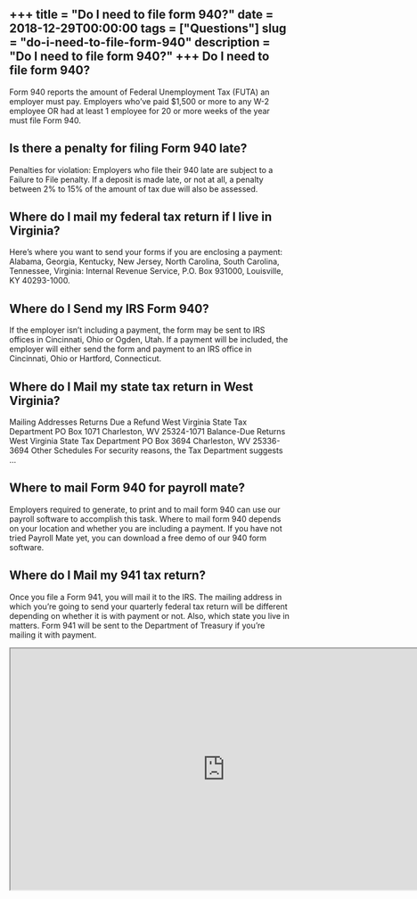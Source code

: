 +++
title = "Do I need to file form 940?"
date = 2018-12-29T00:00:00
tags = ["Questions"]
slug = "do-i-need-to-file-form-940"
description = "Do I need to file form 940?"
+++
Do I need to file form 940?
---------------------------

Form 940 reports the amount of Federal Unemployment Tax (FUTA) an employer must pay. Employers who’ve paid $1,500 or more to any W-2 employee OR had at least 1 employee for 20 or more weeks of the year must file Form 940.

Is there a penalty for filing Form 940 late?
--------------------------------------------

Penalties for violation: Employers who file their 940 late are subject to a Failure to File penalty. If a deposit is made late, or not at all, a penalty between 2% to 15% of the amount of tax due will also be assessed.

Where do I mail my federal tax return if I live in Virginia?
------------------------------------------------------------

Here’s where you want to send your forms if you are enclosing a payment: Alabama, Georgia, Kentucky, New Jersey, North Carolina, South Carolina, Tennessee, Virginia: Internal Revenue Service, P.O. Box 931000, Louisville, KY 40293-1000.

Where do I Send my IRS Form 940?
--------------------------------

If the employer isn’t including a payment, the form may be sent to IRS offices in Cincinnati, Ohio or Ogden, Utah. If a payment will be included, the employer will either send the form and payment to an IRS office in Cincinnati, Ohio or Hartford, Connecticut.

Where do I Mail my state tax return in West Virginia?
-----------------------------------------------------

Mailing Addresses Returns Due a Refund West Virginia State Tax Department PO Box 1071 Charleston, WV 25324-1071 Balance-Due Returns West Virginia State Tax Department PO Box 3694 Charleston, WV 25336-3694 Other Schedules For security reasons, the Tax Department suggests …

Where to mail Form 940 for payroll mate?
----------------------------------------

Employers required to generate, to print and to mail form 940 can use our payroll software to accomplish this task. Where to mail form 940 depends on your location and whether you are including a payment. If you have not tried Payroll Mate yet, you can download a free demo of our 940 form software.

Where do I Mail my 941 tax return?
----------------------------------

Once you file a Form 941, you will mail it to the IRS. The mailing address in which you’re going to send your quarterly federal tax return will be different depending on whether it is with payment or not. Also, which state you live in matters. Form 941 will be sent to the Department of Treasury if you’re mailing it with payment.

<iframe allow="accelerometer; autoplay; clipboard-write; encrypted-media; gyroscope; picture-in-picture" allowfullscreen="" class="__youtube_prefs__  epyt-is-override  no-lazyload" data-no-lazy="1" data-origheight="433" data-origwidth="770" data-skipgform_ajax_framebjll="" height="433" id="_ytid_34836" loading="lazy" src="https://www.youtube.com/embed/oJpb6C_Lf8w?enablejsapi=1&autoplay=0&cc_load_policy=0&cc_lang_pref=&iv_load_policy=1&loop=0&modestbranding=0&rel=1&fs=1&playsinline=0&autohide=2&theme=dark&color=red&controls=1&" title="YouTube player" width="770"></iframe>